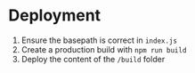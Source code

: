 # Deployment

1. Ensure the basepath is correct in `index.js`
2. Create a production build with `npm run build`
3. Deploy the content of the `/build` folder
